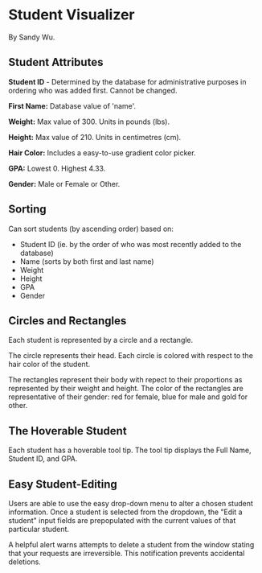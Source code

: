 # Student Visualizer

By Sandy Wu.


## Student Attributes

**Student ID** - Determined by the database for administrative purposes in ordering who was added first. Cannot be changed.

**First Name:** Database value of 'name'.

**Weight:** Max value of 300. Units in pounds (lbs).

**Height:** Max value of 210. Units in centimetres (cm).

**Hair Color:** Includes a easy-to-use gradient color picker.

**GPA:** Lowest 0. Highest 4.33.

**Gender:** Male or Female or Other.


## Sorting

Can sort students (by ascending order) based on:
- Student ID (ie. by the order of who was most recently added to the database)
- Name (sorts by both first and last name)
- Weight
- Height
- GPA
- Gender


## Circles and Rectangles

Each student is represented by a circle and a rectangle.

The circle represents their head. Each circle is colored with respect to the hair color of the student.

The rectangles represent their body with repect to their proportions as represented by their weight and height. The color of the rectangles are representative of their gender: red for female, blue for male and gold for other.


## The Hoverable Student

Each student has a hoverable tool tip.
The tool tip displays the Full Name, Student ID, and GPA.


## Easy Student-Editing

Users are able to use the easy drop-down menu to alter a chosen student information. Once a student is selected from the dropdown, the "Edit a student" input fields are prepopulated with the current values of that particular student.

A helpful alert warns attempts to delete a student from the window stating that your requests are irreversible. This notification prevents accidental deletions. 
